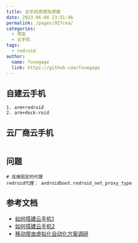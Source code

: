 ```yaml
---
title: 云手机原理及搭建
date: 2023-06-08 23:51:46
permalink: /pages/927cea/
categories:
  - 爬虫
  - 云手机
tags:
  - redroid
author:
  name: fovegage
  link: https://github.com/fovegage
---
```


## 自建云手机

```
1. arm+redroid
2. arm+dock-roid
```

## 云厂商云手机

```

```

## 问题

```
# 连接固定的代理
redroid代理： androidboot.redroid_net_proxy_type
```

## 参考文档

- [如何搭建云手机1](https://blog.csdn.net/GiveMeFive_Fuck/article/details/106362732)
- [如何搭建云手机2](https://www.jianshu.com/p/305399d923b3)
- [移动爬虫虚拟化自动化方案调研](https://blog.mythsman.com/post/61c9bf5fa673560001f46a96/)